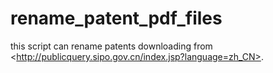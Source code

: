 rename_patent_pdf_files
=======================

this script can rename patents downloading from &lt;http://publicquery.sipo.gov.cn/index.jsp?language=zh_CN>.
